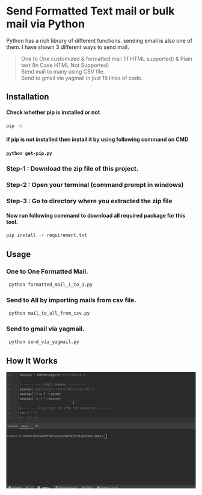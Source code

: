 # Send Formatted Text mail or bulk mail via Python

Python has a rich library of different functions. sending email is also one of them. I have shown 3 different ways to send mail. 
> One to One customized &amp; formatted mail (If HTML supported) & Plain text (In Case HTML Not Supported) <br>
> Send mail to many using CSV file. <br>
> Send to gmail via yagmail in just 16 lines of code.

## Installation
<h4>Check whether pip is installed or not</h4>

```sh
pip -V 
```

<h4>If pip is not installed then install it by using following command on CMD<h4>

```sh
python get-pip.py
```

<h3> Step-1 : Download the zip file of this project.</h3>
<h3> Step-2 : Open your terminal (command prompt in windows) </h3>
<h3> Step-3 : Go to directory where you extracted the zip file </h3>

<h4> Now run following command to download all required package for this tool.</h4>

```sh
pip install -r requirement.txt  
```

## Usage

### One to One Formatted Mail.

```sh
 python formatted_mail_1_to_1.py 
```

### Send to All by importing mails from csv file.

```sh
 python mail_to_all_from_csv.py 
```

### Send to gmail via yagmail.

```sh
 python send_via_yagmail.py
```
 
## How It Works
 
<img src="python_email.gif">

